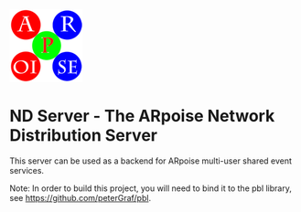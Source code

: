 ![ARpoise Logo](https://raw.githubusercontent.com/ARPOISE/ARpoise/master/images/arpoise_logo_rgb-128.png)
# ND Server - The ARpoise Network Distribution Server
This server can be used as a backend for ARpoise multi-user shared event services.

Note: In order to build this project, you will need to bind it to the pbl library, see https://github.com/peterGraf/pbl.
